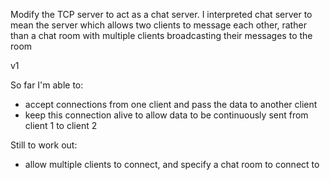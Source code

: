 Modify the TCP server to act as a chat server. I interpreted chat server to mean the server which allows two clients to message each other, rather than a chat room with multiple clients broadcasting their messages to the room

v1

So far I'm able to:

- accept connections from one client and pass the data to another client
- keep this connection alive to allow data to be continuously sent from client 1 to client 2

Still to work out:

- allow multiple clients to connect, and specify a chat room to connect to


